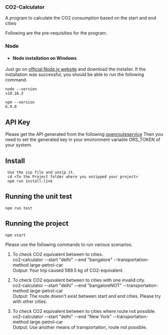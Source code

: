 ### CO2-Calculator
A program to calculate the CO2 consumption based on the start and end cities

Following are the pre-requisities for the program.
### Node
- #### Node installation on Windows

Just go on [official Node.js website](https://nodejs.org/) and download the installer.
If the installation was successful, you should be able to run the following command.

    node --version
    v10.16.3

    npm --version
    6.9.0

## API Key
Please get the API generated from the following [openrouteservice](https://openrouteservice.org/)
Then you need to set the generated key in your environment variable ORS_TOKEN of your system.

## Install

     Use the zip file and unzip it.
     cd <To the Project folder where you unzipped your project>
     npm run install-link

## Running the unit test

    npm run test
    
## Running the project

    npm start


Please use the following commands to run various scenarios.
1.  To check CO2 equivalent between to cities.\
    co2-calculator --start "delhi" --end "bangalore" --transportation-method large-petrol-car\
    Output: Your trip caused 589.5 kg of CO2-equivalent.

2. To check CO2 equivalent between to cities with one invalid city.\
   co2-calculator --start "delhi" --end "bangaloreNOT" --transportation-method large-petrol-car\
   Output: The route doesn't exist between start and end cities. Please try with other cities.

3. To check CO2 equivalent between to cities where route not possible.\
   co2-calculator --start "delhi" --end "New York" --transportation-method large-petrol-car\
   Output: Use another means of transportation, route not possible.
